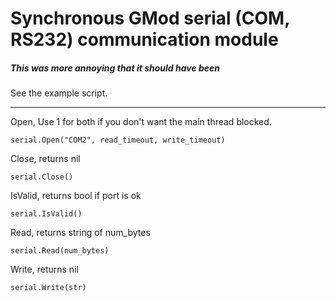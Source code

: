 
# Synchronous GMod serial (COM, RS232) communication module #
##### This was more annoying that it should have been #####

See the example script.

* * *

Open, Use 1 for both if you don't want the main thread blocked.
```
serial.Open("COM2", read_timeout, write_timeout)
```


Close, returns nil
```
serial.Close()
```



IsValid, returns bool if port is ok
```
serial.IsValid()
```



Read, returns string of num_bytes
```
serial.Read(num_bytes)
```



Write, returns nil
```
serial.Write(str)
```


























